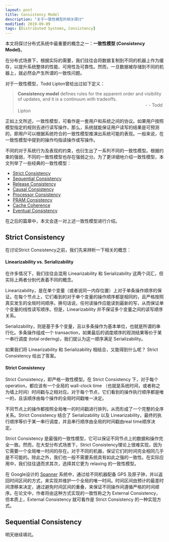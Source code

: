 ```yaml
---
layout: post
title: Consistency Model
description: "关于一致性模型的相关探讨"
modified: 2019-09-09
tags: [Distributed Systems, Consistency]
---
```




本文将探讨分布式系统中最重要的概念之一：**一致性模型 (Consistency Model)**。


在分布式场景下，根据实际的需要，我们往往会将数据复制到不同的机器上作为缓存，以提升系统整体的性能、可用性及可靠性。然而，一旦数据被存储到不同的机器上，就必然会产生所谓的一致性问题。

对于一致性模型，Todd Lipton曾给出过如下定义：

> **Consistency model** defines rules for the apparent order and visibility of updates, and it is a continuum with tradeoffs.
> 　　　　　　　　　　　　　　　　　　　　　　　　　　　　　- - Todd Lipton

正如上文所述，一致性模型，可看作是一套用户和系统之间的协议。如果用户按照模型指定的规则去进行读写操作，那么，系统就能保证用户读写的结果是可预测的，即用户可以根据系统符合的一致性模型推演出系统可能的表现。一般来说，在一致性模型中提到的操作均指读操作或写操作。


不同的对于系统行为及表现的约束，也衍生出了一系列不同的一致性模型。根据约束的强弱，不同的一致性模型也存在强弱之分。为了更详细地介绍一致性模型，本文列举了一些经典的一致性模型：

* [Strict Consistency](#strict)
* [Sequential Consistency](#sequential)
* [Release Consistency](#release)
* [Causal Consistency](#causal)
* [Processor Consistency](#processor)
* [PRAM Consistency](#pram)
* [Cache Coherence](#cache)
* [Eventual Consistency](#eventual)

在之后的篇章中，本文会逐一对上述一致性模型进行介绍。


## <span id="strict">Strict Consistency</span>

在讨论Strict Consistency之前，我们先来辨析一下相关的概念：

#### Linearizability vs. Serializability

在许多情况下，我们往往会混用 Linearizability 和 Serializability 这两个词汇，但实际上两者分别代表着不同的概念。

Linearizability，是在单个变量（或者说同一内存位置）上对于单条操作顺序的保证。在每个节点上，它们看到的对于单个变量的操作顺序都是相同的，且严格按照真实发生的全局时间顺序。换句话说，任何读操作应能读到最新的写，从而保证单个变量的线性读写顺序。但是，Linearizability 并不保证多个变量之间的读写顺序关系。

Serializability，则是基于多个变量，且以多条操作为基本单位，也就是所谓的串行化。多条操作组成一个 transaction，如果最后的调度顺序的观测结果等价于某一串行调度 (total ordering)，我们就认为这一顺序满足 Serializability。

如果我们将 Linearizability 和 Serializability 相结合，又能得到什么呢？ Strict Consistency 给出了答案。 

#### Strict Consistency
Strict Consistency，即严格一致性模型。在 Strict Consistency 下，对于每个 operation，都应该有一个全局的 wall-clock time （也就是系统时间，或者称之为墙上时间）时间戳与之相对应。对于每个节点，它们看到的操作执行顺序都是唯一的，且该顺序由每个操作的全局时间戳唯一决定。

不同节点上的操作都按照全局唯一的时间戳进行排列，从而形成了一个完整的全序关系。Strict Consistency 结合了 Serializability 以及 Linearizability，最终的执行顺序等价于某一串行调度，并且串行顺序由全局的时间戳由real time顺序决定。

Strict Consistency 是最强的一致性模型，它可以保证不同节点上的数据和操作完全一致。然而，在大型分布式场景下，Strict Consistency理论上很难实现，因为它需要一个全局唯一时间的存在。对于不同的机器，保证它们的时间完全相同几乎是不可能的。除此之外，我们也一般不需要系统具有如此之强的一致性。在实际应用中，我们往往退而求其次，选择其它更为 relaxing 的一致性模型。

在 Google设计的 [Spanner](https://www.usenix.org/system/files/conference/osdi12/osdi12-final-16.pdf "spanner") 系统中，通过给不同机器配备 GPS 及原子钟，并以返回时间区间的方式，来实现并维护一个全局的唯一时间。时间区间由预计的最差时间漂移来决定，通过避免时间区间的重叠，来保证不同操作间遵循严格的时间顺序。在论文中，作者将由这种方式实现的一致性称之为 External Consistency，但本质上，External Consistency 就可看作是 Strict Consistency 的一种实现方式。

## <span id="sequential">Sequential Consistency</span>

明天继续填坑。




